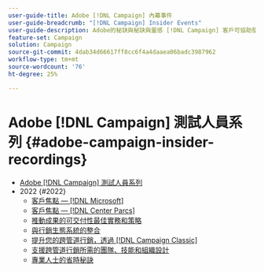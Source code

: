 ```yaml
---
user-guide-title: Adobe [!DNL Campaign] 內幕事件
user-guide-breadcrumb: "[!DNL Campaign] Insider Events"
user-guide-description: Adobe的秘訣與秘訣與靈感 [!DNL Campaign] 客戶可協助發展跨頻道行銷策略、提升團隊行銷從業人員的技能，並幫助組織推出更進階的跨頻道行銷策略。
feature-set: Campaign
solution: Campaign
source-git-commit: 4dab34d66617ff8cc6f4a4daaea06badc3987962
workflow-type: tm+mt
source-wordcount: '76'
ht-degree: 25%

---
```



# Adobe [!DNL Campaign] 測試人員系列 {#adobe-campaign-insider-recordings}

+ [Adobe [!DNL Campaign] 測試人員系列](overview.md)
+ 2022 {#2022}
   + [客戶焦點 —  [!DNL Microsoft]](2022/microsoft.md)
   + [客戶焦點 —  [!DNL Center Parcs]](2022/center-parcs.md)
   + [推動成果的可交付性最佳實務和策略](2022/deliverability-best-practices.md)
   + [與行銷生態系統的整合](2022/integrations.md)
   + [提升您的跨管道行銷，透過 [!DNL Campaign Classic]](2022/cross-channel.md)
   + [支援跨管道行銷所需的團隊、技能和組織設計](2022/team-skills-org-design.md)
   + [專業人士的省時秘訣](2022/tips.md)